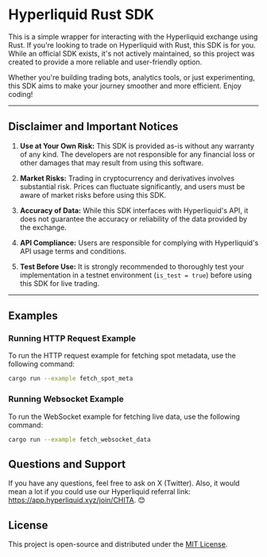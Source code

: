 # Hyperliquid Rust SDK

This is a simple wrapper for interacting with the Hyperliquid exchange using Rust. If you're looking to trade on Hyperliquid with Rust, this SDK is for you. While an official SDK exists, it's not actively maintained, so this project was created to provide a more reliable and user-friendly option.

Whether you're building trading bots, analytics tools, or just experimenting, this SDK aims to make your journey smoother and more efficient. Enjoy coding!

---

## Disclaimer and Important Notices

1. **Use at Your Own Risk:** This SDK is provided as-is without any warranty of any kind. The developers are not responsible for any financial loss or other damages that may result from using this software.
   
2. **Market Risks:** Trading in cryptocurrency and derivatives involves substantial risk. Prices can fluctuate significantly, and users must be aware of market risks before using this SDK.

3. **Accuracy of Data:** While this SDK interfaces with Hyperliquid's API, it does not guarantee the accuracy or reliability of the data provided by the exchange.

4. **API Compliance:** Users are responsible for complying with Hyperliquid's API usage terms and conditions.

5. **Test Before Use:** It is strongly recommended to thoroughly test your implementation in a testnet environment (`is_test = true`) before using this SDK for live trading.

---

## Examples

### Running HTTP Request Example

To run the HTTP request example for fetching spot metadata, use the following command:

```bash
cargo run --example fetch_spot_meta
```

### Running Websocket Example

To run the WebSocket example for fetching live data, use the following command:

```bash
cargo run --example fetch_websocket_data
```

## Questions and Support

If you have any questions, feel free to ask on X (Twitter). Also, it would mean a lot if you could use our Hyperliquid referral link: https://app.hyperliquid.xyz/join/CHITA. 😊

## License
This project is open-source and distributed under the [MIT License](https://opensource.org/licenses/MIT).

